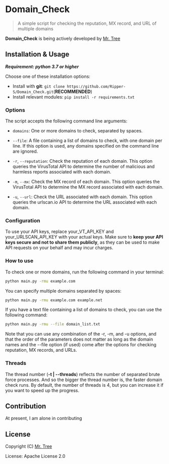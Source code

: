 # Domain_Check

> A simple script for checking the reputation, MX record, and URL of multiple domains

**Domain_Check** is being actively developed by [Mr. Tree](https://github.com/Mr-Tree-S)

## Installation & Usage

***Requirement: python 3.7 or higher***

Choose one of these installation options:

- Install with **git**: `git clone https://github.com/Ripper-S/Domain_Check.git`(**RECOMMENDED**)
- Install relevant modules: `pip install -r requirements.txt`

### Options

The script accepts the following command line arguments:

- `domains`: One or more domains to check, separated by spaces.

- `--file`: A file containing a list of domains to check, with one domain per line. If this option is used, any domains specified on the command line are ignored.

- `-r`, `--reputation`: Check the reputation of each domain. This option queries the VirusTotal API to determine the number of malicious and harmless reports associated with each domain.

- `-m`, `--mx`: Check the MX record of each domain. This option queries the VirusTotal API to determine the MX record associated with each domain.

- `-u`, `--url`: Check the URL associated with each domain. This option queries the urlscan.io API to determine the URL associated with each domain.

### Configuration

To use your API keys, replace your_VT_API_KEY and your_URLSCAN_API_KEY with your actual keys.
Make sure to **keep your API keys secure and not to share them publicly**, as they can be used to make API requests on your behalf and may incur charges.

### How to use

To check one or more domains, run the following command in your terminal:

```bash
python main.py -rmu example.com
```

You can specify multiple domains separated by spaces:

```bash
python main.py -rmu example.com example.net
```

If you have a text file containing a list of domains to check, you can use the following command:

```bash
python main.py -rmu --file domain_list.txt
```

Note that you can use any combination of the -r, -m, and -u options, and that the order of the parameters does not matter as long as the domain names and the --file option (if used) come after the options for checking reputation, MX records, and URLs.

### Threads

The thread number (**-t | --threads**) reflects the number of separated brute force processes. And so the bigger the thread number is, the faster domain check runs. By default, the number of threads is 4, but you can increase it if you want to speed up the progress.

## Contribution

At present, I am alone in contributing

## License

Copyright (C) [Mr. Tree](https://github.com/Mr-Tree-S)

License: Apache License 2.0
